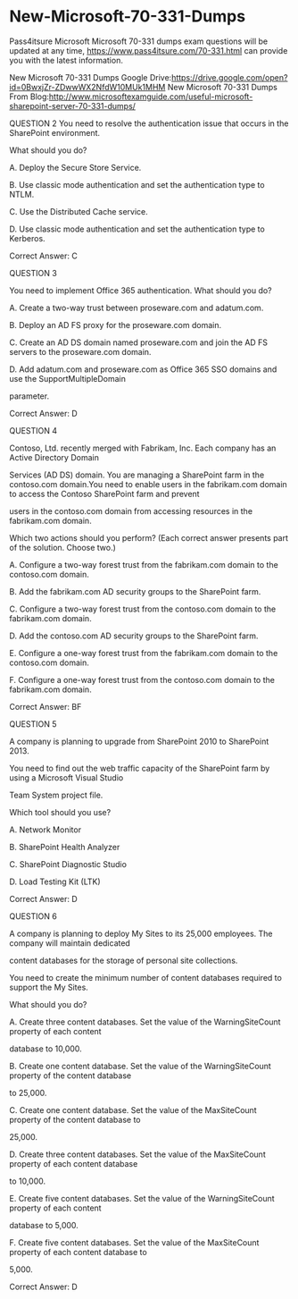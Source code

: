 # New-Microsoft-70-331-Dumps
Pass4itsure Microsoft Microsoft 70-331 dumps exam questions will be updated at any time, https://www.pass4itsure.com/70-331.html can provide you with the latest information.

New Microsoft 70-331 Dumps Google Drive:https://drive.google.com/open?id=0BwxjZr-ZDwwWX2NfdW10MUk1MHM
New Microsoft 70-331 Dumps From Blog:http://www.microsoftexamguide.com/useful-microsoft-sharepoint-server-70-331-dumps/

QUESTION 2
You need to resolve the authentication issue that occurs in the SharePoint environment.

What should you do?

A. Deploy the Secure Store Service.

B. Use classic mode authentication and set the authentication type to NTLM.

C. Use the Distributed Cache service.

D. Use classic mode authentication and set the authentication type to Kerberos.

Correct Answer: C

QUESTION 3

You need to implement Office 365 authentication. What should you do?

A. Create a two-way trust between proseware.com and adatum.com.

B. Deploy an AD FS proxy for the proseware.com domain.

C. Create an AD DS domain named proseware.com and join the AD FS servers to the proseware.com domain.

D. Add adatum.com and proseware.com as Office 365 SSO domains and use the SupportMultipleDomain

parameter.

Correct Answer: D

QUESTION 4

Contoso, Ltd. recently merged with Fabrikam, Inc. Each company has an Active Directory Domain

Services (AD DS) domain. You are managing a SharePoint farm in the contoso.com domain.You need to enable users in the fabrikam.com domain to access the Contoso SharePoint farm and prevent

users in the contoso.com domain from accessing resources in the fabrikam.com domain.

Which two actions should you perform? (Each correct answer presents part of the solution. Choose two.)

A. Configure a two-way forest trust from the fabrikam.com domain to the contoso.com domain.

B. Add the fabrikam.com AD security groups to the SharePoint farm.

C. Configure a two-way forest trust from the contoso.com domain to the fabrikam.com domain.

D. Add the contoso.com AD security groups to the SharePoint farm.

E. Configure a one-way forest trust from the fabrikam.com domain to the contoso.com domain.

F. Configure a one-way forest trust from the contoso.com domain to the fabrikam.com domain.

Correct Answer: BF

QUESTION 5

A company is planning to upgrade from SharePoint 2010 to SharePoint 2013.

You need to find out the web traffic capacity of the SharePoint farm by using a Microsoft Visual Studio

Team System project file.

Which tool should you use?

A. Network Monitor

B. SharePoint Health Analyzer

C. SharePoint Diagnostic Studio

D. Load Testing Kit (LTK)

Correct Answer: D

QUESTION 6

A company is planning to deploy My Sites to its 25,000 employees. The company will maintain dedicated

content databases for the storage of personal site collections.

You need to create the minimum number of content databases required to support the My Sites.

What should you do?

A. Create three content databases. Set the value of the WarningSiteCount property of each content

database to 10,000.

B. Create one content database. Set the value of the WarningSiteCount property of the content database

to 25,000.

C. Create one content database. Set the value of the MaxSiteCount property of the content database to

25,000.

D. Create three content databases. Set the value of the MaxSiteCount property of each content database

to 10,000.

E. Create five content databases. Set the value of the WarningSiteCount property of each content

database to 5,000.

F. Create five content databases. Set the value of the MaxSiteCount property of each content database to

5,000.

Correct Answer: D
